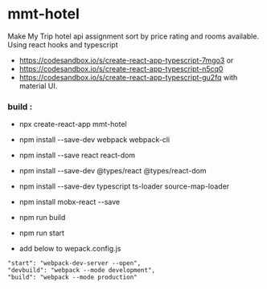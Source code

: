 # mmt-hotel
Make My Trip hotel api assignment sort by price rating and rooms available. Using react hooks and typescript

- https://codesandbox.io/s/create-react-app-typescript-7mgo3 or
- https://codesandbox.io/s/create-react-app-typescript-n5cq0
- https://codesandbox.io/s/create-react-app-typescript-gu2fq with material UI.



### build :
- npx create-react-app mmt-hotel
- npm install --save-dev webpack webpack-cli
- npm install --save react react-dom
- npm install --save-dev @types/react @types/react-dom
- npm install --save-dev typescript ts-loader source-map-loader
- npm install mobx-react --save
- npm run build
- npm run start

- add below to wepack.config.js
``` 
"start": "webpack-dev-server --open",
"devbuild": "webpack --mode development",
"build": "webpack --mode production"
```

